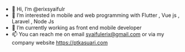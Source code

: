- 👋 Hi, I’m @erixsyaifulr
- 👀 I’m interested in mobile and web programming with Flutter , Vue js , Laravel , Node Js
- 🌱 I’m currently working as front end mobile developer 
- 📫 You can reach me on email syaifulerix@gmail.com or via my company website https://ptkasuari.com

<!---
erixsyaifulr/erixsyaifulr is a ✨ special ✨ repository because its `README.md` (this file) appears on your GitHub profile.
You can click the Preview link to take a look at your changes.
--->
